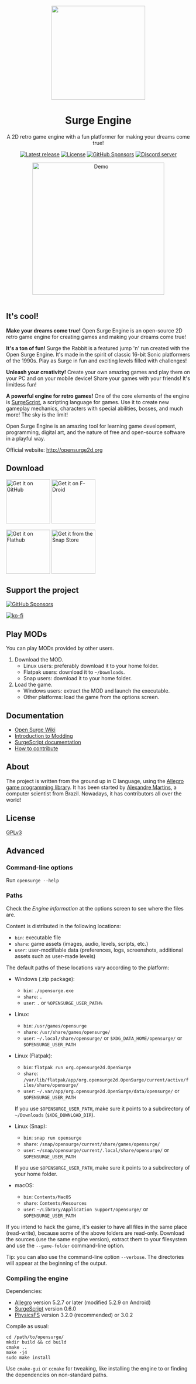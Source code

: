<div align="center"><br>
<img src="https://opensurge2d.org/img/surge_profile.webp" height="256">
<h1>Surge Engine</h1>

A 2D retro game engine with a fun platformer for making your dreams come true!

[![Latest release](https://img.shields.io/github/v/release/alemart/opensurge?color=blue)](https://github.com/alemart/opensurge/releases)
[![License](https://img.shields.io/github/license/alemart/opensurge?color=brightgreen)](#license)
[![GitHub Sponsors](https://img.shields.io/github/sponsors/alemart?logo=github)](https://github.com/sponsors/alemart)
[![Discord server](https://img.shields.io/discord/493384707937927178?color=5662f6&logo=discord&logoColor=white)](https://discord.gg/w8JqM7m)

<img src="https://opensurge2d.org/surge-demo.gif" alt="Demo" height="360">
<br><br>
</div>

## It's cool!

**Make your dreams come true!** Open Surge Engine is an open-source 2D retro game engine for creating games and making your dreams come true!

**It's a ton of fun!** Surge the Rabbit is a featured jump 'n' run created with the Open Surge Engine. It's made in the spirit of classic 16-bit Sonic platformers of the 1990s. Play as Surge in fun and exciting levels filled with challenges!

**Unleash your creativity!** Create your own amazing games and play them on your PC and on your mobile device! Share your games with your friends! It's limitless fun!

**A powerful engine for retro games!** One of the core elements of the engine is [SurgeScript](https://github.com/alemart/surgescript), a scripting language for games. Use it to create new gameplay mechanics, characters with special abilities, bosses, and much more! The sky is the limit!

Open Surge Engine is an amazing tool for learning game development, programming, digital art, and the nature of free and open-source software in a playful way.

Official website: http://opensurge2d.org

## Download

[<img src="https://opensurge2d.org/img/badge_github.png" height="120" alt="Get it on GitHub">](https://github.com/alemart/opensurge/releases)
[<img src="https://opensurge2d.org/img/badge_fdroid.png" height="120" alt="Get it on F-Droid">](https://f-droid.org/packages/org.opensurge2d.surgeengine)

[<img src="https://opensurge2d.org/img/badge_flathub.png" height="120" alt="Get it on Flathub">](https://flathub.org/apps/org.opensurge2d.OpenSurge)
[<img src="https://opensurge2d.org/img/badge_snapcraft.png" height="120" alt="Get it from the Snap Store">](https://snapcraft.io/opensurge)

## Support the project

[![GitHub Sponsors](https://img.shields.io/github/sponsors/alemart?style=social&logo=github&label=Sponsors)](https://github.com/sponsors/alemart)

[![ko-fi](https://ko-fi.com/img/githubbutton_sm.svg)](https://ko-fi.com/J3J41O00K)

## Play MODs

You can play MODs provided by other users.

1. Download the MOD.
    - Linux users: preferably download it to your home folder.
    - Flatpak users: download it to `~/Downloads`.
    - Snap users: download it to your home folder.
2. Load the game.
    - Windows users: extract the MOD and launch the executable.
    - Other platforms: load the game from the options screen.

## Documentation

* [Open Surge Wiki](https://wiki.opensurge2d.org)
* [Introduction to Modding](https://wiki.opensurge2d.org/Introduction_to_Modding)
* [SurgeScript documentation](https://docs.opensurge2d.org)
* [How to contribute](https://github.com/alemart/opensurge/blob/master/CONTRIBUTING.md)

## About

The project is written from the ground up in C language, using the [Allegro game programming library](http://liballeg.org). It has been started by [Alexandre Martins](http://github.com/alemart), a computer scientist from Brazil. Nowadays, it has contributors all over the world!

## License

[GPLv3](https://github.com/alemart/opensurge/blob/master/LICENSE)

## Advanced

### Command-line options

Run `opensurge --help`

### Paths

Check the *Engine information* at the options screen to see where the files are.

Content is distributed in the following locations:

- `bin`: executable file
- `share`: game assets (images, audio, levels, scripts, etc.)
- `user`: user-modifiable data (preferences, logs, screenshots, additional assets such as user-made levels)

The default paths of these locations vary according to the platform:

- Windows (.zip package):
    * `bin`: `./opensurge.exe`
    * `share`: `.`
    * `user`: `.` or `%OPENSURGE_USER_PATH%`

- Linux:
    * `bin`: `/usr/games/opensurge`
    * `share`: `/usr/share/games/opensurge/`
    * `user`: `~/.local/share/opensurge/` or `$XDG_DATA_HOME/opensurge/` or `$OPENSURGE_USER_PATH`

- Linux (Flatpak):
    * `bin`: `flatpak run org.opensurge2d.OpenSurge`
    * `share`: `/var/lib/flatpak/app/org.opensurge2d.OpenSurge/current/active/files/share/opensurge/`
    * `user`: `~/.var/app/org.opensurge2d.OpenSurge/data/opensurge/` or `$OPENSURGE_USER_PATH`

    If you use `$OPENSURGE_USER_PATH`, make sure it points to a subdirectory of `~/Downloads` (`$XDG_DOWNLOAD_DIR`).

- Linux (Snap):
    * `bin`: `snap run opensurge`
    * `share`: `/snap/opensurge/current/share/games/opensurge/`
    * `user`: `~/snap/opensurge/current/.local/share/opensurge/` or `$OPENSURGE_USER_PATH`

    If you use `$OPENSURGE_USER_PATH`, make sure it points to a subdirectory of your home folder.

- macOS:
    * `bin`: `Contents/MacOS`
    * `share`: `Contents/Resources`
    * `user`: `~/Library/Application Support/opensurge/` or `$OPENSURGE_USER_PATH`

If you intend to hack the game, it's easier to have all files in the same place (read-write), because some of the above folders are read-only. Download the sources (use the same engine version), extract them to your filesystem and use the `--game-folder` command-line option.

Tip: you can also use the command-line option `--verbose`. The directories will appear at the beginning of the output.

### Compiling the engine

Dependencies:

* [Allegro](http://liballeg.org) version 5.2.7 or later (modified 5.2.9 on Android)
* [SurgeScript](http://github.com/alemart/surgescript) version 0.6.0
* [PhysicsFS](https://github.com/icculus/physfs) version 3.2.0 (recommended) or 3.0.2

Compile as usual:

```
cd /path/to/opensurge/
mkdir build && cd build
cmake ..
make -j4
sudo make install
```

Use `cmake-gui` or `ccmake` for tweaking, like installing the engine to or finding the dependencies on non-standard paths.
